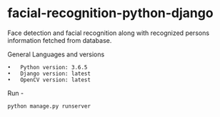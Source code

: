 # facial-recognition-python-django
Face detection and facial recognition along with recognized persons information fetched from database.

General Languages and versions

    •	Python version: 3.6.5
    •	Django version: latest
    •	OpenCV version: latest


Run -

    python manage.py runserver 


